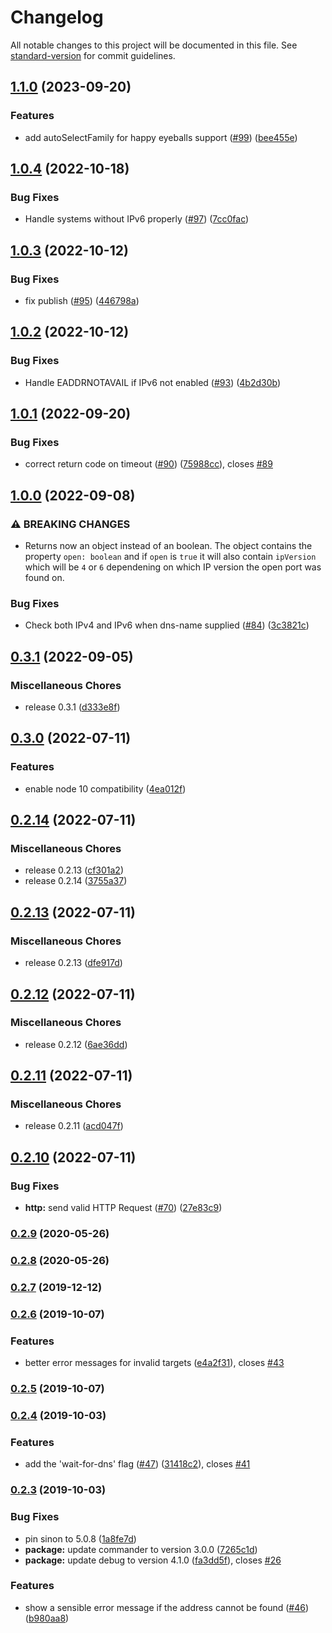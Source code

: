 # Changelog

All notable changes to this project will be documented in this file. See [standard-version](https://github.com/conventional-changelog/standard-version) for commit guidelines.

## [1.1.0](https://github.com/dwmkerr/wait-port/compare/v1.0.4...v1.1.0) (2023-09-20)


### Features

* add autoSelectFamily for happy eyeballs support ([#99](https://github.com/dwmkerr/wait-port/issues/99)) ([bee455e](https://github.com/dwmkerr/wait-port/commit/bee455e7a993f165cf440a7b502cb769905e81a8))

## [1.0.4](https://github.com/dwmkerr/wait-port/compare/v1.0.3...v1.0.4) (2022-10-18)


### Bug Fixes

* Handle systems without IPv6 properly ([#97](https://github.com/dwmkerr/wait-port/issues/97)) ([7cc0fac](https://github.com/dwmkerr/wait-port/commit/7cc0facab2c6735b6f03c1528a1114d1d9658eae))

## [1.0.3](https://github.com/dwmkerr/wait-port/compare/v1.0.2...v1.0.3) (2022-10-12)


### Bug Fixes

* fix publish ([#95](https://github.com/dwmkerr/wait-port/issues/95)) ([446798a](https://github.com/dwmkerr/wait-port/commit/446798a9cf789b38b1ea84ee6306f2f2e34fd3e8))

## [1.0.2](https://github.com/dwmkerr/wait-port/compare/v1.0.1...v1.0.2) (2022-10-12)


### Bug Fixes

* Handle EADDRNOTAVAIL if IPv6 not enabled ([#93](https://github.com/dwmkerr/wait-port/issues/93)) ([4b2d30b](https://github.com/dwmkerr/wait-port/commit/4b2d30beb4db3142475184c275ef56a14e0f7801))

## [1.0.1](https://github.com/dwmkerr/wait-port/compare/v1.0.0...v1.0.1) (2022-09-20)


### Bug Fixes

* correct return code on timeout ([#90](https://github.com/dwmkerr/wait-port/issues/90)) ([75988cc](https://github.com/dwmkerr/wait-port/commit/75988cc09cb6c0398df42afb9a94a124bae81255)), closes [#89](https://github.com/dwmkerr/wait-port/issues/89)

## [1.0.0](https://github.com/dwmkerr/wait-port/compare/v0.3.1...v1.0.0) (2022-09-08)


### ⚠ BREAKING CHANGES

* Returns now an object instead of an boolean. The object contains the property `open: boolean` and if `open` is `true` it will also contain `ipVersion` which will be `4` or `6` dependening on which IP version the open port was found on.

### Bug Fixes

* Check both IPv4 and IPv6 when dns-name supplied ([#84](https://github.com/dwmkerr/wait-port/issues/84)) ([3c3821c](https://github.com/dwmkerr/wait-port/commit/3c3821ca7e7079ca238ce28c0886b0fabaa49470))

## [0.3.1](https://github.com/dwmkerr/wait-port/compare/v0.3.0...v0.3.1) (2022-09-05)


### Miscellaneous Chores

* release 0.3.1 ([d333e8f](https://github.com/dwmkerr/wait-port/commit/d333e8fc99219042406bee2467d6abd32cd1c9ef))

## [0.3.0](https://github.com/dwmkerr/wait-port/compare/v0.2.14...v0.3.0) (2022-07-11)


### Features

* enable node 10 compatibility ([4ea012f](https://github.com/dwmkerr/wait-port/commit/4ea012f27956dda0bc123344878793b37a5e1eef))

## [0.2.14](https://github.com/dwmkerr/wait-port/compare/v0.2.13...v0.2.14) (2022-07-11)


### Miscellaneous Chores

* release 0.2.13 ([cf301a2](https://github.com/dwmkerr/wait-port/commit/cf301a2e92f54f303af7c9f0584e69ad4dbaf4b8))
* release 0.2.14 ([3755a37](https://github.com/dwmkerr/wait-port/commit/3755a37e1d6b6fca80de7ce63bd460a3af601df4))

## [0.2.13](https://github.com/dwmkerr/wait-port/compare/v0.2.12...v0.2.13) (2022-07-11)


### Miscellaneous Chores

* release 0.2.13 ([dfe917d](https://github.com/dwmkerr/wait-port/commit/dfe917d28bb1a8e2289091f584618a0ae3405910))

## [0.2.12](https://github.com/dwmkerr/wait-port/compare/v0.2.11...v0.2.12) (2022-07-11)


### Miscellaneous Chores

* release 0.2.12 ([6ae36dd](https://github.com/dwmkerr/wait-port/commit/6ae36dd8cb687dd3de514415115c43a2cc4f7392))

## [0.2.11](https://github.com/dwmkerr/wait-port/compare/v0.2.10...v0.2.11) (2022-07-11)


### Miscellaneous Chores

* release 0.2.11 ([acd047f](https://github.com/dwmkerr/wait-port/commit/acd047f5e5cf3514296daf7ffc85246eb3cd18f6))

## [0.2.10](https://github.com/dwmkerr/wait-port/compare/v0.2.9...v0.2.10) (2022-07-11)


### Bug Fixes

* **http:** send valid HTTP Request ([#70](https://github.com/dwmkerr/wait-port/issues/70)) ([27e83c9](https://github.com/dwmkerr/wait-port/commit/27e83c9e80c6ad0eb5a6395e836fe91ea1a5ba23))

### [0.2.9](https://github.com/dwmkerr/wait-port/compare/v0.2.8...v0.2.9) (2020-05-26)

### [0.2.8](https://github.com/dwmkerr/wait-port/compare/v0.2.7...v0.2.8) (2020-05-26)

### [0.2.7](https://github.com/dwmkerr/wait-port/compare/v0.2.6...v0.2.7) (2019-12-12)

### [0.2.6](https://github.com/dwmkerr/wait-port/compare/v0.2.5...v0.2.6) (2019-10-07)


### Features

* better error messages for invalid targets ([e4a2f31](https://github.com/dwmkerr/wait-port/commit/e4a2f31)), closes [#43](https://github.com/dwmkerr/wait-port/issues/43)

### [0.2.5](https://github.com/dwmkerr/wait-port/compare/v0.2.4...v0.2.5) (2019-10-07)

### [0.2.4](https://github.com/dwmkerr/wait-port/compare/v0.2.3...v0.2.4) (2019-10-03)


### Features

* add the 'wait-for-dns' flag ([#47](https://github.com/dwmkerr/wait-port/issues/47)) ([31418c2](https://github.com/dwmkerr/wait-port/commit/31418c2)), closes [#41](https://github.com/dwmkerr/wait-port/issues/41)

### [0.2.3](https://github.com/dwmkerr/wait-port/compare/v0.2.2...v0.2.3) (2019-10-03)


### Bug Fixes

* pin sinon to 5.0.8 ([1a8fe7d](https://github.com/dwmkerr/wait-port/commit/1a8fe7d))
* **package:** update commander to version 3.0.0 ([7265c1d](https://github.com/dwmkerr/wait-port/commit/7265c1d))
* **package:** update debug to version 4.1.0 ([fa3dd5f](https://github.com/dwmkerr/wait-port/commit/fa3dd5f)), closes [#26](https://github.com/dwmkerr/wait-port/issues/26)


### Features

* show a sensible error message if the address cannot be found ([#46](https://github.com/dwmkerr/wait-port/issues/46)) ([b980aa8](https://github.com/dwmkerr/wait-port/commit/b980aa8))
